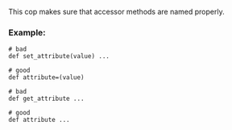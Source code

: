 This cop makes sure that accessor methods are named properly.

### Example:
    # bad
    def set_attribute(value) ...

    # good
    def attribute=(value)

    # bad
    def get_attribute ...

    # good
    def attribute ...